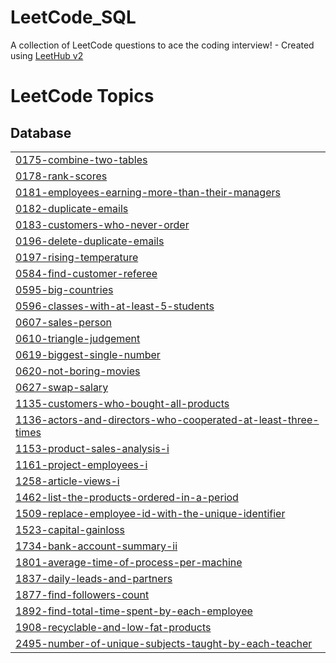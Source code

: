 # LeetCode_SQL
A collection of LeetCode questions to ace the coding interview! - Created using [LeetHub v2](https://github.com/arunbhardwaj/LeetHub-2.0)

<!---LeetCode Topics Start-->
# LeetCode Topics
## Database
|  |
| ------- |
| [0175-combine-two-tables](https://github.com/Leeonejae6708/LeetCode_SQL/tree/master/0175-combine-two-tables) |
| [0178-rank-scores](https://github.com/Leeonejae6708/LeetCode_SQL/tree/master/0178-rank-scores) |
| [0181-employees-earning-more-than-their-managers](https://github.com/Leeonejae6708/LeetCode_SQL/tree/master/0181-employees-earning-more-than-their-managers) |
| [0182-duplicate-emails](https://github.com/Leeonejae6708/LeetCode_SQL/tree/master/0182-duplicate-emails) |
| [0183-customers-who-never-order](https://github.com/Leeonejae6708/LeetCode_SQL/tree/master/0183-customers-who-never-order) |
| [0196-delete-duplicate-emails](https://github.com/Leeonejae6708/LeetCode_SQL/tree/master/0196-delete-duplicate-emails) |
| [0197-rising-temperature](https://github.com/Leeonejae6708/LeetCode_SQL/tree/master/0197-rising-temperature) |
| [0584-find-customer-referee](https://github.com/Leeonejae6708/LeetCode_SQL/tree/master/0584-find-customer-referee) |
| [0595-big-countries](https://github.com/Leeonejae6708/LeetCode_SQL/tree/master/0595-big-countries) |
| [0596-classes-with-at-least-5-students](https://github.com/Leeonejae6708/LeetCode_SQL/tree/master/0596-classes-with-at-least-5-students) |
| [0607-sales-person](https://github.com/Leeonejae6708/LeetCode_SQL/tree/master/0607-sales-person) |
| [0610-triangle-judgement](https://github.com/Leeonejae6708/LeetCode_SQL/tree/master/0610-triangle-judgement) |
| [0619-biggest-single-number](https://github.com/Leeonejae6708/LeetCode_SQL/tree/master/0619-biggest-single-number) |
| [0620-not-boring-movies](https://github.com/Leeonejae6708/LeetCode_SQL/tree/master/0620-not-boring-movies) |
| [0627-swap-salary](https://github.com/Leeonejae6708/LeetCode_SQL/tree/master/0627-swap-salary) |
| [1135-customers-who-bought-all-products](https://github.com/Leeonejae6708/LeetCode_SQL/tree/master/1135-customers-who-bought-all-products) |
| [1136-actors-and-directors-who-cooperated-at-least-three-times](https://github.com/Leeonejae6708/LeetCode_SQL/tree/master/1136-actors-and-directors-who-cooperated-at-least-three-times) |
| [1153-product-sales-analysis-i](https://github.com/Leeonejae6708/LeetCode_SQL/tree/master/1153-product-sales-analysis-i) |
| [1161-project-employees-i](https://github.com/Leeonejae6708/LeetCode_SQL/tree/master/1161-project-employees-i) |
| [1258-article-views-i](https://github.com/Leeonejae6708/LeetCode_SQL/tree/master/1258-article-views-i) |
| [1462-list-the-products-ordered-in-a-period](https://github.com/Leeonejae6708/LeetCode_SQL/tree/master/1462-list-the-products-ordered-in-a-period) |
| [1509-replace-employee-id-with-the-unique-identifier](https://github.com/Leeonejae6708/LeetCode_SQL/tree/master/1509-replace-employee-id-with-the-unique-identifier) |
| [1523-capital-gainloss](https://github.com/Leeonejae6708/LeetCode_SQL/tree/master/1523-capital-gainloss) |
| [1734-bank-account-summary-ii](https://github.com/Leeonejae6708/LeetCode_SQL/tree/master/1734-bank-account-summary-ii) |
| [1801-average-time-of-process-per-machine](https://github.com/Leeonejae6708/LeetCode_SQL/tree/master/1801-average-time-of-process-per-machine) |
| [1837-daily-leads-and-partners](https://github.com/Leeonejae6708/LeetCode_SQL/tree/master/1837-daily-leads-and-partners) |
| [1877-find-followers-count](https://github.com/Leeonejae6708/LeetCode_SQL/tree/master/1877-find-followers-count) |
| [1892-find-total-time-spent-by-each-employee](https://github.com/Leeonejae6708/LeetCode_SQL/tree/master/1892-find-total-time-spent-by-each-employee) |
| [1908-recyclable-and-low-fat-products](https://github.com/Leeonejae6708/LeetCode_SQL/tree/master/1908-recyclable-and-low-fat-products) |
| [2495-number-of-unique-subjects-taught-by-each-teacher](https://github.com/Leeonejae6708/LeetCode_SQL/tree/master/2495-number-of-unique-subjects-taught-by-each-teacher) |
<!---LeetCode Topics End-->